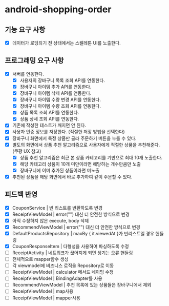 # android-shopping-order

## 기능 요구 사항

- [x] 데이터가 로딩되기 전 상태에서는 스켈레톤 UI를 노출한다.

## 프로그래밍 요구 사항

- [x] 서버를 연동한다.
    - [x] 사용자의 장바구니 목록 조회 API를 연동한다.
    - [x] 장바구니 아이템 추가 API를 연동한다.
    - [x] 장바구니 아이템 삭제 API를 연동한다.
    - [x] 장바구니 아이템 수량 변경 API를 연동한다.
    - [x] 장바구니 아이템 수량 조회 API를 연동한다.
    - [x] 상품 목록 조회 API를 연동한다.
    - [x] 상품 상세 조회 API를 연동한다.
- [x] 기존에 작성한 테스트가 깨지면 안 된다.
- [x] 사용자 인증 정보를 저장한다. (적절한 저장 방법을 선택한다)
- [x] 장바구니 화면에서 특정 상품만 골라 주문하기 버튼을 누를 수 있다.
- [x] 별도의 화면에서 상품 추천 알고리즘으로 사용자에게 적절한 상품을 추천해준다. (쿠팡 UX 참고)
    - [x] 상품 추천 알고리즘은 최근 본 상품 카테고리를 기반으로 최대 10개 노출한다.
    - [x] 해당 카테고리 상품이 10개 미만이라면 해당하는 개수만큼만 노출
    - [x] 장바구니에 이미 추가된 상품이라면 미노출
- [x] 추천된 상품을 해당 화면에서 바로 추가하여 같이 주문할 수 있다.

## 피드백 반영

- [x] CouponService | 빈 리스트를 반환하도록 변경
- [x] ReceiptViewModel | error("") 대신 더 안전한 방식으로 변경
- [x] 아직 수정하지 않은 execute, body 삭제
- [x] RecommendViewModel | error("") 대신 더 안전한 방식으로 변경
- [x] DefaultProductsRepository | maxBy { it.viewedAt }가 빈리스트일 경우 핸들링
- [x] CouponResponseItem | 다형성을 사용하여 파싱하도록 수정
- [ ] ReceiptActivity | 네트워크가 끊어지게 되면 생기는 오류 핸들링
- [ ] 전체적으로 mapper함수 생성
- [ ] 각 viewmodel에 비즈니스 로직을 Repository로 이동
- [ ] ReceiptViewModel | calculator 메서드 네이밍 수정
- [ ] ReceiptViewModel | BindingAdapter를 사용
- [ ] RecommendViewModel | 추천 목록에 있는 상품들은 장바구니에서 제외
- [ ] ReceiptViewModel | map사용
- [ ] ReceiptViewModel | mapper사용